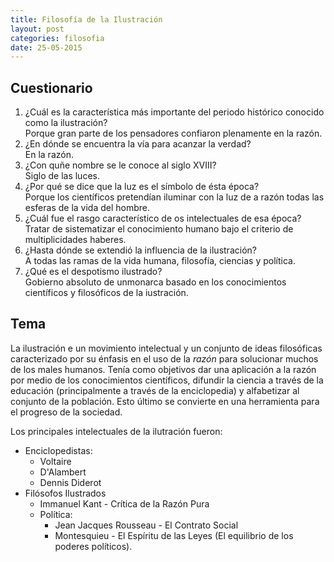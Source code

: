 ```yaml
---
title: Filosofía de la Ilustración
layout: post
categories: filosofia
date: 25-05-2015
---
```


## Cuestionario

1. ¿Cuál es la característica más importante del periodo histórico conocido como la ilustración? <br> Porque gran parte de los pensadores confiaron plenamente en la razón.
2. ¿En dónde se encuentra la vía para acanzar la verdad? <br> En la razón.
3. ¿Con quñe nombre se le conoce al siglo XVIII? <br> Siglo de las luces.
4. ¿Por qué se dice que la luz es el símbolo de ésta época? <br> Porque los científicos pretendían iluminar con la luz de a razón todas las esferas de la vida del hombre.
5. ¿Cuál fue el rasgo característico de os intelectuales de esa época? <br> Tratar de sistematizar el conocimiento humano bajo el criterio de multiplicidades haberes.
6. ¿Hasta dónde se extendió la influencia de la ilustración? <br> A todas las ramas de la vida humana, filosofía, ciencias y política.
7. ¿Qué es el despotismo ilustrado? <br> Gobierno absoluto de unmonarca basado en los conocimientos científicos y filosóficos de la iustración.

## Tema

La ilustración e un movimiento intelectual y un conjunto de ideas filosóficas caracterizado por su énfasis en el uso de la *razón* para solucionar muchos de los males humanos. Tenía como objetivos dar una aplicación a la razón por medio de los conocimientos científicos, difundir la ciencia a través de la educación (principalmente a través de la enciclopedia) y alfabetizar al conjunto de la población. Esto último se convierte en una herramienta para el progreso de la sociedad.

Los principales intelectuales de la ilutración fueron:

+ Enciclopedistas:
	+ Voltaire
	+ D'Alambert
	+ Dennis Diderot
+ Filósofos Ilustrados
	+ Immanuel Kant - Crítica de la Razón Pura
	+ Política:
		+ Jean Jacques Rousseau - El Contrato Social
		+ Montesquieu - El Espíritu de las Leyes (El equilibrio de los poderes políticos).
